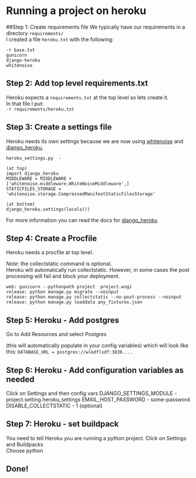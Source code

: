 # Running a project on heroku

##Step 1: Create requirements file
We typically have our requirements in a directory `requirements/`  
I created a file `heroku.txt` with the following:
```
-r base.txt
gunicorn
django-heroku
whitenoise
```

## Step 2: Add top level requirements.txt
Heroku expects a `requirements.txt` at the top level so lets create it.  
In that file I put:  
`-r requirements/heroku.txt`

## Step 3: Create a settings file
Heroku needs its own settings because we are now using [whitenoise](https://github.com/evansd/whitenoise) and [django_heroku](https://github.com/heroku/django-heroku).

```
heroku_settings.py  -

(at top)
import django_heroku
MIDDLEWARE = MIDDLEWARE + ['whitenoise.middleware.WhiteNoiseMiddleware',]
STATICFILES_STORAGE = 'whitenoise.storage.CompressedManifestStaticFilesStorage'

(at bottom)
django_heroku.settings(locals())
```
For more information you can read the docs for [django_heroku](https://github.com/heroku/django-heroku)

## Step 4: Create a Procfile
Heroku needs a procfile at top level.  

*Note*: the collectstatic command is optional.  
Heroku will automatically run collectstatic. However, in some cases the post processing will fail and block your 
deployment.
```
web: gunicorn --pythonpath project  project.wsgi
release: python manage.py migrate --noinput
release: python manage.py collectstatic --no-post-process --noinput
release: python manage.py loaddata any_fixtures.json
```

## Step 5: Heroku - Add postgres 
Go to Add Resources and select Postgres

(this will automatically populate in your config variables)  which will look like this:
`DATABASE_URL = postgres://wlkdflsdf:3838.... `

## Step 6: Heroku - Add configuration variables as needed
Click on Settings and then config vars
DJANGO_SETTINGS_MODULE - project.setting.heroku_settings
EMAIL_HOST_PASSWORD - some-password  
DISABLE_COLLECTSTATIC - 1 (optional)

## Step 7: Heroku - set buildpack
You need to tell Heroku you are running a python project.
Click on Settings and Buildpacks  
Choose python

## Done!
